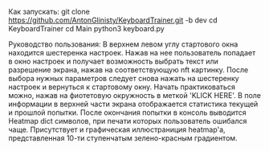 Как запускать:
git clone https://github.com/AntonGlinisty/KeyboardTrainer.git -b dev
cd KeyboardTrainer
cd Main
python3 keyboard.py

Руководство пользования:
В верхнем левом углу стартового окна находится шестеренка настроек.
Нажав на нее пользователь попадает в окно настроек и получает возможность выбрать текст или разрешение экрана,
нажав на соответствующую nft картинку. 
После выбора нужных параметров следует снова нажать на шестеренку настроек и вернуться к стартовому окну.
Начать практиковаться можно, нажав на фиотетовую окружность в меткой 'KLICK HERE'.
В поле информации в верхней части экрана отображается статистика текущей и прошлой попытки.
После окончания попытки в консоль выводится Heatmap dict символов, при печати которых пользователь ошибался чаще.
Присутствует и графическая иллюстраниция heatmap'a, представленная 10-ти ступенчатым зелено-красным градиентом.
